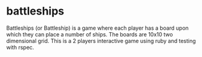 # battleships

Battleships (or Battleship) is a game where each player has a board upon which they can place a number of ships. The boards are 10x10 two dimensional grid.
This is a 2 players interactive game using ruby and testing with rspec.
